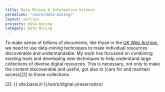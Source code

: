 ```yaml
---
title: Data Mining & Information Science
permalink: "/work/data-mining/"
layout: section
projects: data-mining
category: Data Mining
---
```


To make sense of billions of documents, like those in the [UK Web Archive][1], we need to use data-mining techniques to make individual resources discoverable and understandable. My work has focussed on combining existing tools and developing new techniques to help understand large collections of diverse digital resources. This is necessary, not only to make the content discoverable and useful, got also to [care for and maintain access][2] to those collections.

[1]: http://www.webarchive.org.uk/
[2]: {{ site.baseurl }}/work/digital-preservation/